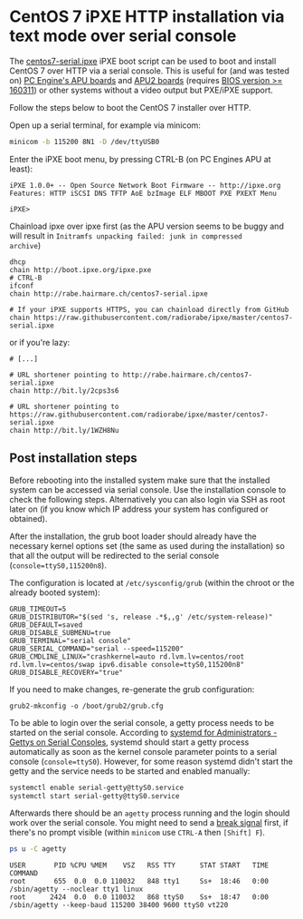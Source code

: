 # CentOS 7 iPXE HTTP installation via text mode over serial console

The [centos7-serial.ipxe](centos7-serial.ipxe) iPXE boot script can be used to boot and install CentOS 7 over HTTP via a serial console. This is useful for (and was tested on) [PC Engine's APU boards](http://pcengines.ch/apu.htm) and [APU2 boards](http://pcengines.ch/apu2.htm) (requires [BIOS version >= 160311](http://pcengines.ch/howto.htm#bios)) or other systems without a video output but PXE/iPXE support.

Follow the steps below to boot the CentOS 7 installer over HTTP.

Open up a serial terminal, for example via minicom: 
```bash
minicom -b 115200 8N1 -D /dev/ttyUSB0
```
Enter the iPXE boot menu, by pressing CTRL-B (on PC Engines APU at least):
```
iPXE 1.0.0+ -- Open Source Network Boot Firmware -- http://ipxe.org                                           
Features: HTTP iSCSI DNS TFTP AoE bzImage ELF MBOOT PXE PXEXT Menu                                            
                                                                                                              
iPXE>
```

Chainload ipxe over ipxe first (as the APU version seems to be buggy and will result in <code>Initramfs unpacking failed: junk in compressed archive</code>)
```
dhcp
chain http://boot.ipxe.org/ipxe.pxe
# CTRL-B
ifconf
chain http://rabe.hairmare.ch/centos7-serial.ipxe

# If your iPXE supports HTTPS, you can chainload directly from GitHub
chain https://raw.githubusercontent.com/radiorabe/ipxe/master/centos7-serial.ipxe
```
or if you're lazy:
```
# [...]

# URL shortener pointing to http://rabe.hairmare.ch/centos7-serial.ipxe
chain http://bit.ly/2cps3s6

# URL shortener pointing to https://raw.githubusercontent.com/radiorabe/ipxe/master/centos7-serial.ipxe
chain http://bit.ly/1WZH8Nu
```

## Post installation steps
Before rebooting into the installed system make sure that the installed system can be accessed via serial console. Use the installation console to check the following steps. Alternatively you can also login via SSH as root later on (if you know which IP address your system has configured or obtained).

After the installation, the grub boot loader should already have the necessary kernel options set (the same as used during the installation) so that all the output will be redirected to the serial console (`console=ttyS0,115200n8`).

The configuration is located at `/etc/sysconfig/grub` (within the chroot or the already booted system):
```
GRUB_TIMEOUT=5
GRUB_DISTRIBUTOR="$(sed 's, release .*$,,g' /etc/system-release)"
GRUB_DEFAULT=saved
GRUB_DISABLE_SUBMENU=true
GRUB_TERMINAL="serial console"
GRUB_SERIAL_COMMAND="serial --speed=115200"
GRUB_CMDLINE_LINUX="crashkernel=auto rd.lvm.lv=centos/root rd.lvm.lv=centos/swap ipv6.disable console=ttyS0,115200n8"
GRUB_DISABLE_RECOVERY="true"
```

If you need to make changes, re-generate the grub configuration:
```
grub2-mkconfig -o /boot/grub2/grub.cfg
```

To be able to login over the serial console, a getty process needs to be started on the serial console. According to [systemd for Administrators - Gettys on Serial Consoles](http://0pointer.de/blog/projects/serial-console.html), systemd should start a getty process automatically as soon as the kernel console parameter points to a serial console (`console=ttyS0`). However, for some reason systemd didn't start the getty and the service needs to be started and enabled manually:
```bash
systemctl enable serial-getty@ttyS0.service
systemctl start serial-getty@ttyS0.service
```

Afterwards there should be an `agetty` process running and the login should work over the serial console. You might need to send a [break signal](https://en.wikipedia.org/wiki/Universal_asynchronous_receiver/transmitter#Break_condition) first, if there's no prompt visible (within `minicom` use `CTRL-A` then `[Shift] F`).
```bash
ps u -C agetty
```
```
USER       PID %CPU %MEM    VSZ   RSS TTY      STAT START   TIME COMMAND
root       655  0.0  0.0 110032   848 tty1     Ss+  18:46   0:00 /sbin/agetty --noclear tty1 linux
root      2424  0.0  0.0 110032   868 ttyS0    Ss+  18:47   0:00 /sbin/agetty --keep-baud 115200 38400 9600 ttyS0 vt220
```

